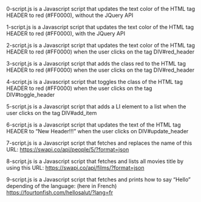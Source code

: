 0-script.js is a Javascript script that updates the text color of the HTML tag HEADER to red (#FF0000), without the JQuery API

1-script.js is a Javascript script that updates the text color of the HTML tag HEADER to red (#FF0000), with the JQuery API

2-script.js is a Javascript script that updates the text color of the HTML tag HEADER to red (#FF0000) when the user clicks on the tag DIV#red_header

3-script.js is a Javascript script that adds the class red to the HTML tag HEADER to red (#FF0000) when the user clicks on the tag DIV#red_header

4-script.js is a Javascript script that toggles the class of the HTML tag HEADER to red (#FF0000) when the user clicks on the tag DIV#toggle_header

5-script.js is a Javascript script that adds a LI element to a list when the user clicks on the tag DIV#add_item

6-script.js is a Javascript script that updates the text of the HTML tag HEADER to “New Header!!!” when the user clicks on DIV#update_header

7-script.js is a Javascript script that fetches and replaces the name of this URL: https://swapi.co/api/people/5/?format=json

8-script.js is a Javascript script that fetches and lists all movies title by using this URL: https://swapi.co/api/films/?format=json

9-script.js is a Javascript script that fetches and prints how to say “Hello” depending of the language: (here in French) https://fourtonfish.com/hellosalut/?lang=fr
